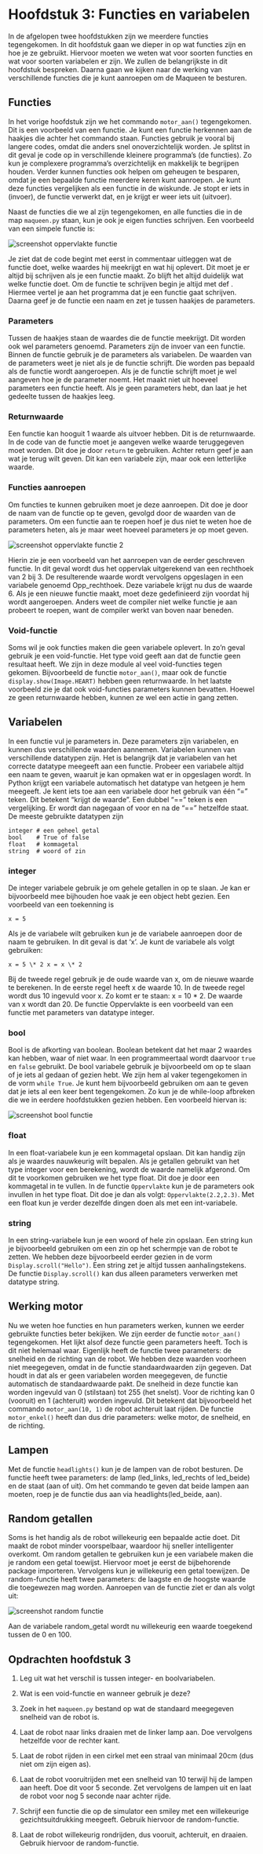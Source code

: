 # Hoofdstuk 3: Functies en variabelen

In de afgelopen twee hoofdstukken zijn we meerdere functies tegengekomen. In dit hoofdstuk gaan we dieper in op wat functies zijn en hoe je ze gebruikt. Hiervoor moeten we weten wat voor soorten functies en wat voor soorten variabelen er zijn. We zullen de belangrijkste in dit hoofdstuk bespreken. Daarna gaan we kijken naar de werking van verschillende functies die je kunt aanroepen om de Maqueen te besturen.   

## Functies 

In het vorige hoofdstuk zijn we het commando `motor_aan()` tegengekomen. Dit is een voorbeeld van een functie. Je kunt een functie herkennen aan de haakjes die achter het commando staan. Functies gebruik je vooral bij langere codes, omdat die anders snel onoverzichtelijk worden. Je splitst in dit geval je code op in verschillende kleinere programma’s (de functies). Zo kun je complexere programma’s overzichtelijk en makkelijk te begrijpen houden. Verder kunnen functies ook helpen om geheugen te besparen, omdat je een bepaalde functie meerdere keren  kunt aanroepen. Je kunt deze functies vergelijken als een functie in de wiskunde. Je stopt er iets in (invoer), de  functie verwerkt dat, en je krijgt er weer iets uit (uitvoer).  

Naast de functies die we al zijn tegengekomen, en alle functies die in de map `maqueen.py` staan, kun je ook je eigen functies schrijven. Een voorbeeld van een simpele functie is: 

![screenshot oppervlakte functie](/img/h3.1.png)
 
Je ziet dat de code begint met eerst in commentaar uitleggen  wat de functie doet, welke waardes hij meekrijgt en wat hij oplevert. Dit moet je er altijd bij schrijven als je een functie maakt. Zo blijft het altijd duidelijk wat welke functie doet. Om de functie te schrijven begin je altijd met def . Hiermee vertel je aan het programma dat je een functie gaat schrijven. Daarna geef je de functie een naam en zet je tussen haakjes de parameters.  

### Parameters 

Tussen de haakjes staan de waardes die de functie meekrijgt. Dit worden ook wel parameters genoemd. Parameters zijn de invoer van een functie. Binnen de functie gebruik je de parameters als variabelen. De waarden van de parameters weet je niet als je de functie schrijft. Die worden pas bepaald als de functie wordt aangeroepen. Als je de functie schrijft moet je wel aangeven hoe je de parameter noemt. Het maakt niet uit hoeveel parameters een functie heeft. Als je geen parameters hebt, dan laat je het gedeelte tussen de haakjes leeg. 

### Returnwaarde 

Een functie kan hooguit 1 waarde als uitvoer hebben. Dit is de returnwaarde. In de code van de functie moet je aangeven welke waarde teruggegeven moet worden. Dit doe je door `return` te gebruiken. Achter return geef je aan wat je terug wilt geven. Dit kan een variabele zijn, maar ook een letterlijke waarde. 

### Functies aanroepen 

Om functies te kunnen gebruiken moet je deze aanroepen. Dit doe je door de naam van de functie op te geven, gevolgd door de waarden van de parameters. Om een functie aan te roepen hoef je dus niet te weten hoe de parameters heten, als je maar weet hoeveel parameters je op moet geven. 

![screenshot oppervlakte functie 2](/img/h3.2.png) 

Hierin zie je een voorbeeld van het aanroepen van de eerder geschreven functie. In dit geval wordt dus het oppervlak uitgerekend van een rechthoek van 2 bij 3. De resulterende waarde wordt vervolgens opgeslagen in een variabele genoemd Opp_rechthoek. Deze variabele krijgt nu dus de waarde 6. Als je een nieuwe functie maakt, moet deze gedefinieerd zijn voordat hij wordt aangeroepen. Anders weet de compiler niet welke functie je aan probeert te roepen, want de compiler werkt van boven naar beneden. 

### Void-functie 

Soms wil je ook functies maken die geen variabele oplevert. In zo’n geval gebruik je een void-functie. Het type void geeft aan dat de functie geen resultaat heeft. We zijn in deze module al veel void-functies  tegen gekomen.  Bijvoorbeeld de functie  `motor_aan()`, maar ook de functie  `display.show(Image.HEART)` hebben geen returnwaarde.  In het laatste voorbeeld zie je dat ook void-functies parameters kunnen bevatten. Hoewel ze geen returnwaarde hebben, kunnen ze wel een actie in gang zetten. 

## Variabelen 

In een functie vul je parameters in. Deze parameters zijn variabelen, en kunnen dus verschillende waarden aannemen. Variabelen kunnen van verschillende datatypen zijn. Het is belangrijk dat je variabelen van het correcte datatype meegeeft aan een functie. Probeer een variabele altijd een naam te geven, waaruit je kan opmaken wat er in opgeslagen wordt. In Python krijgt een variabele automatisch het datatype van hetgeen je hem meegeeft. Je kent iets toe aan een variabele door het gebruik van één “=” teken. Dit betekent “krijgt de waarde”. Een dubbel “==” teken is een vergelijking. Er wordt dan nagegaan of voor en na de “==” hetzelfde staat. De meeste gebruikte datatypen zijn 

	integer	# een geheel getal 
	bool	# True of false 
	float	# kommagetal 
	string	# woord of zin 

### integer 

De integer variabele gebruik je om gehele getallen in op te slaan. Je kan er bijvoorbeeld mee bijhouden hoe vaak je een object hebt gezien. Een voorbeeld van een toekenning is 

	x = 5 

Als je de variabele wilt gebruiken kun je de variabele aanroepen door de naam te gebruiken. In dit geval is dat ‘x’. Je kunt de variabele als volgt gebruiken: 

	x = 5 \* 2 x = x \* 2 

Bij de tweede regel gebruik je de oude waarde van x, om de nieuwe waarde te berekenen. In de eerste regel heeft x de waarde 10. In de tweede regel wordt dus 10 ingevuld voor x. Zo komt er te staan: x = 10 \* 2. De waarde van x wordt dan 20. De functie Oppervlakte is een voorbeeld van een functie met parameters van datatype integer.  

### bool 

Bool is de afkorting van boolean. Boolean betekent dat het maar 2 waardes kan hebben, waar of niet waar. In een programmeertaal wordt daarvoor `true` en `false` gebruikt. De bool variabele gebruik je bijvoorbeeld om op te slaan of je iets al gedaan of gezien hebt. We zijn hem al vaker tegengekomen in de vorm `while True`. Je kunt  hem bijvoorbeeld gebruiken om aan te geven dat je iets al een keer bent tegengekomen. Zo kun je de while-loop afbreken die we in eerdere hoofdstukken gezien hebben. Een voorbeeld hiervan is: 
 
![screenshot bool functie](/img/h3.3.png) 

### float 

In een float-variabele kun je een kommagetal opslaan. Dit kan handig zijn als je waardes nauwkeurig wilt bepalen. Als je getallen gebruikt van het type integer voor een berekening, wordt de waarde namelijk afgerond. Om dit te voorkomen gebruiken we het type float. Dit doe je door een kommagetal in te vullen. In de functie `Oppervlakte` kun je de parameters ook invullen in het type float. Dit doe je dan als volgt: `Oppervlakte(2.2,2.3)`. Met een float kun je verder dezelfde dingen doen als met een int-variabele. 

### string 

In een string-variabele kun je een woord of hele zin opslaan. Een string kun je bijvoorbeeld gebruiken om een zin op het schermpje van de robot te zetten. We hebben deze bijvoorbeeld eerder gezien in de vorm `Display.scroll("Hello")`. Een string zet je altijd tussen aanhalingstekens. De functie `Display.scroll()` kan dus alleen parameters verwerken met datatype string.

## Werking motor 

Nu we weten hoe functies en hun parameters werken, kunnen we eerder gebruikte functies beter bekijken. We zijn eerder de functie `motor_aan()` tegengekomen. Het lijkt alsof deze functie geen parameters heeft. Toch is dit niet helemaal waar. Eigenlijk heeft de functie twee parameters: de snelheid en de richting van de robot. We hebben deze waarden voorheen niet meegegeven, omdat in de functie standaardwaarden zijn gegeven. Dat houdt in dat als er geen variabelen worden meegegeven, de functie automatisch de standaardwaarde pakt. De snelheid in deze functie kan worden ingevuld van 0 (stilstaan) tot 255 (het snelst). Voor de richting kan 0 (vooruit) en 1 (achteruit) worden ingevuld. Dit betekent dat bijvoorbeeld het commando `motor_aan(10, 1)` de robot achteruit laat rijden. De functie `motor_enkel()` heeft dan dus drie parameters: welke motor, de snelheid, en de richting.  

## Lampen 

Met de functie `headlights()` kun je de lampen van de robot besturen. De functie heeft twee parameters: de lamp (led_links, led_rechts of led_beide) en de staat (aan of uit). Om het commando te geven dat beide lampen aan moeten, roep je de functie dus aan via headlights(led_beide, aan). 

## Random getallen 

Soms is het handig als de robot willekeurig een bepaalde actie doet. Dit maakt de robot minder voorspelbaar, waardoor hij sneller intelligenter overkomt. Om random getallen te gebruiken kun je een variabele maken die je random een getal toewijst.  Hiervoor moet je eerst de bijbehorende package importeren. Vervolgens kun je willekeurig een getal toewijzen. De random-functie heeft twee parameters: de laagste en de hoogste waarde die toegewezen mag worden. Aanroepen van de functie ziet er dan als volgt uit: 

![screenshot random functie](/img/h3.4.png) 

Aan de variabele random_getal wordt nu willekeurig een waarde toegekend tussen de 0 en 100. 

## Opdrachten hoofdstuk 3 

1. Leg uit wat het verschil is tussen integer- en boolvariabelen. 

2. Wat is een void-functie en wanneer gebruik je deze? 

3. Zoek in het `maqueen.py` bestand op wat de standaard meegegeven snelheid van de robot is.  

4. Laat de robot naar links draaien met de linker lamp aan. Doe vervolgens hetzelfde voor de rechter kant. 

5. Laat de robot rijden in een cirkel met een straal van minimaal 20cm (dus niet om zijn eigen as).   

6. Laat de robot vooruitrijden met een snelheid van 10 terwijl hij de lampen aan heeft. Doe dit voor 5 seconde. Zet vervolgens de lampen uit en laat de robot voor nog 5 seconde naar achter rijde.  

7. Schrijf een functie die op de simulator een smiley met een willekeurige gezichtsuitdrukking meegeeft. Gebruik hiervoor de random-functie.  

8. Laat de robot willekeurig rondrijden, dus vooruit, achteruit, en draaien. Gebruik hiervoor de random-functie.
